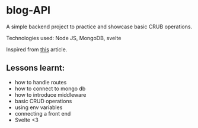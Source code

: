 # blog-API

A simple backend project to practice and showcase basic CRUB operations.

Technologies used: Node JS, MongoDB, svelte

Inspired from [this](https://roadmap.sh/backend/project-ideas#1-personal-blogging-platform-api) article.

## Lessons learnt:

- how to handle routes
- how to connect to mongo db
- how to introduce middleware
- basic CRUD operations
- using env variables
- connecting a front end
- Svelte <3
